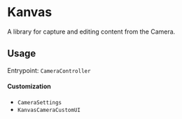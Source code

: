 # Kanvas

A library for capture and editing content from the Camera.

## Usage

Entrypoint: `CameraController`


#### Customization

- `CameraSettings`
- `KanvasCameraCustomUI`
